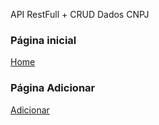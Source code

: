 API RestFull + CRUD Dados CNPJ

### Página inicial
[Home](https://gustavo-h-martins.github.io/ESTABCHECK/aplicacao/home.html)

### Página Adicionar
[Adicionar](https://gustavo-h-martins.github.io/ESTABCHECK/aplicacao/adicionar.html)
